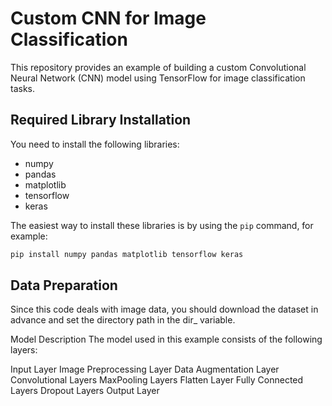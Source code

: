 # Custom CNN for Image Classification

This repository provides an example of building a custom Convolutional Neural Network (CNN) model using TensorFlow for image classification tasks.

## Required Library Installation

You need to install the following libraries:

- numpy
- pandas
- matplotlib
- tensorflow
- keras

The easiest way to install these libraries is by using the `pip` command, for example:

```bash
pip install numpy pandas matplotlib tensorflow keras
```

## Data Preparation
Since this code deals with image data, you should download the dataset in advance and set the directory path in the dir_ variable.

Model Description
The model used in this example consists of the following layers:

Input Layer
Image Preprocessing Layer
Data Augmentation Layer
Convolutional Layers
MaxPooling Layers
Flatten Layer
Fully Connected Layers
Dropout Layers
Output Layer
